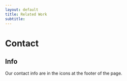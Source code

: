 ```yaml
---
layout: default
title: Related Work
subtitle: 
---
```

# Contact
## Info
Our contact info are in the icons at the footer of the page.


